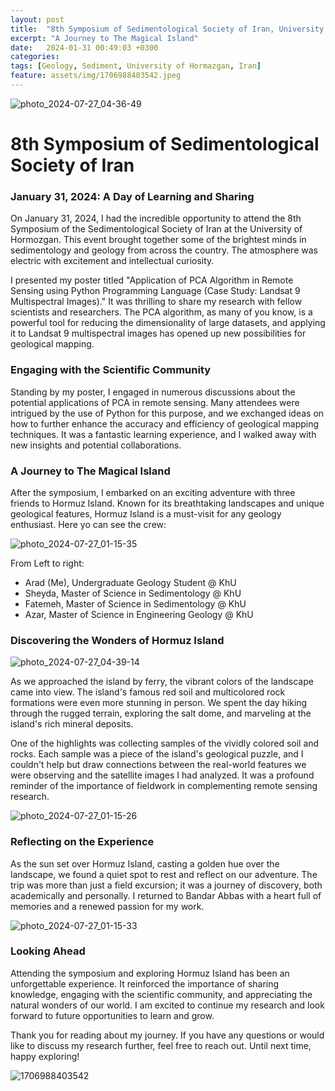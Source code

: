 ```yaml
---
layout: post
title:  "8th Symposium of Sedimentological Society of Iran, University of Hormozgan, Iran"
excerpt: "A Journey to The Magical Island"
date:   2024-01-31 00:49:03 +0300
categories: 
tags: [Geology, Sediment, University of Hormazgan, Iran]
feature: assets/img/1706988403542.jpeg
---
```


![photo_2024-07-27_04-36-49](https://github.com/user-attachments/assets/242f1b60-39f9-4bb9-8eb1-eb381fa43894)

# 8th Symposium of Sedimentological Society of Iran

### January 31, 2024: A Day of Learning and Sharing

On January 31, 2024, I had the incredible opportunity to attend the 8th Symposium of the Sedimentological Society of Iran at the University of Hormozgan. This event brought together some of the brightest minds in sedimentology and geology from across the country. The atmosphere was electric with excitement and intellectual curiosity.

I presented my poster titled "Application of PCA Algorithm in Remote Sensing using Python Programming Language (Case Study: Landsat 9 Multispectral Images)." It was thrilling to share my research with fellow scientists and researchers. The PCA algorithm, as many of you know, is a powerful tool for reducing the dimensionality of large datasets, and applying it to Landsat 9 multispectral images has opened up new possibilities for geological mapping.

### Engaging with the Scientific Community

Standing by my poster, I engaged in numerous discussions about the potential applications of PCA in remote sensing. Many attendees were intrigued by the use of Python for this purpose, and we exchanged ideas on how to further enhance the accuracy and efficiency of geological mapping techniques. It was a fantastic learning experience, and I walked away with new insights and potential collaborations.

### A Journey to The Magical Island

After the symposium, I embarked on an exciting adventure with three friends to Hormuz Island. Known for its breathtaking landscapes and unique geological features, Hormuz Island is a must-visit for any geology enthusiast. Here yo can see the crew:

![photo_2024-07-27_01-15-35](https://github.com/user-attachments/assets/92a54d41-646c-4c02-8d90-6c7361949d0f)

From Left to right:
- Arad (Me), Undergraduate Geology Student @ KhU
- Sheyda, Master of Science in Sedimentology @ KhU
- Fatemeh, Master of Science in Sedimentology @ KhU
- Azar, Master of Science in Engineering Geology @ KhU

### Discovering the Wonders of Hormuz Island

![photo_2024-07-27_04-39-14](https://github.com/user-attachments/assets/ce5c358b-7855-41bb-b58d-b874c4737a58)


As we approached the island by ferry, the vibrant colors of the landscape came into view. The island's famous red soil and multicolored rock formations were even more stunning in person. We spent the day hiking through the rugged terrain, exploring the salt dome, and marveling at the island's rich mineral deposits.

One of the highlights was collecting samples of the vividly colored soil and rocks. Each sample was a piece of the island's geological puzzle, and I couldn't help but draw connections between the real-world features we were observing and the satellite images I had analyzed. It was a profound reminder of the importance of fieldwork in complementing remote sensing research.

![photo_2024-07-27_01-15-26](https://github.com/user-attachments/assets/2c13a1c2-1751-441c-a523-33b789f982d0)

### Reflecting on the Experience

As the sun set over Hormuz Island, casting a golden hue over the landscape, we found a quiet spot to rest and reflect on our adventure. The trip was more than just a field excursion; it was a journey of discovery, both academically and personally. I returned to Bandar Abbas with a heart full of memories and a renewed passion for my work.

![photo_2024-07-27_01-15-33](https://github.com/user-attachments/assets/6761e689-7a79-48c9-b52c-a75f8288735c)


### Looking Ahead

Attending the symposium and exploring Hormuz Island has been an unforgettable experience. It reinforced the importance of sharing knowledge, engaging with the scientific community, and appreciating the natural wonders of our world. I am excited to continue my research and look forward to future opportunities to learn and grow.

Thank you for reading about my journey. If you have any questions or would like to discuss my research further, feel free to reach out. Until next time, happy exploring!

![1706988403542](https://github.com/user-attachments/assets/e3a4de5c-46e5-47ce-b472-4071035bdc03)
